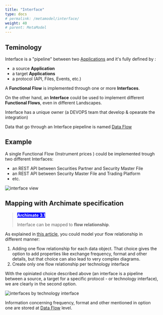 ```yaml
---
title: "Interface"
type: docs
# permalink: /metamodel/interface/
weight: 40
# parent: MetaModel
---
```


## Teminology 

Interface is a "pipeline" between two [Applications](../metamodel-application/) and it's fully defined by :
- a source **Application**
- a target **Applications**
- a protocol (API, Files, Events, etc.)

A **Functional Flow** is implemented through one or more **Interfaces**.

On the other hand, an **Interface** could be used to implement different **Functional Flows**, even in different Landscapes.

Interface has a unique owner (a DEVOPS team that develop & opearate the integration)

Data that go through an Interface piepeline is named [Data Flow](../metamodel-data-flow/)

## Example 

A single Functional Flow (Instrument prices   ) could be implemented 
trough two different Interfaces:
 - an REST API between Securities Partner and Security Master File
 - an REST API between Security Master File and Trading Platform
 - etc.

![interface view](../png/interfaces.png)

## Mapping with Archimate specification

> <span style="background-color: blue; color: white; font-weight: bold">Archimate 3.1</span> 
>
> Interface can be mapped to **flow relationship**.

As explained in [this article](https://bizzdesign.com/blog/practical-archimate-viewpoints-for-the-application-layer/), you could model your flow relationship in different manner:
 1. Adding one flow relationship for each data object. That choice gives the option to add properties like exchange frequency, format and other details, but that choice can also lead to very complex diagrams. 
 2. Create only one flow relationship per technology interface

With the opiniated choice described above (an interface is a pipeline between a source, a target for a specific protocol - or technology interface), we are clearly in the second option.

![interfaces by technology interface](../jpg/interfaces.jpg)

Information concerning frequency, format and other mentioned in option one are stored at [Data Flow](../metamodel-data-flow/) level.


